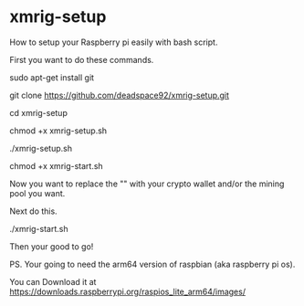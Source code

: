 # xmrig-setup
How to setup your Raspberry pi easily with bash script.

First you want to do these commands.

sudo apt-get install git

git clone https://github.com/deadspace92/xmrig-setup.git

cd xmrig-setup

chmod +x xmrig-setup.sh

./xmrig-setup.sh

chmod +x xmrig-start.sh

Now you want to replace the "<your wallet>" with your crypto wallet and/or the mining pool you want.

Next do this.

./xmrig-start.sh

Then your good to go!

PS. Your going to need the arm64 version of raspbian (aka raspberry pi os).
  
You can Download it at https://downloads.raspberrypi.org/raspios_lite_arm64/images/
